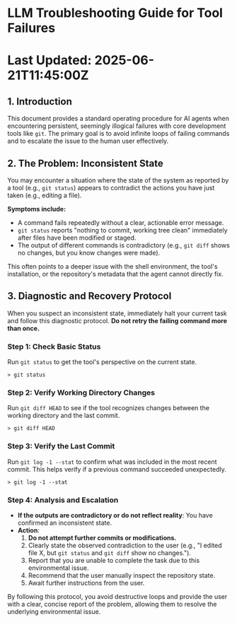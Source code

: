 # LLM Troubleshooting Guide for Tool Failures
# Last Updated: 2025-06-21T11:45:00Z

## 1. Introduction

This document provides a standard operating procedure for AI agents when encountering persistent, seemingly illogical failures with core development tools like `git`. The primary goal is to avoid infinite loops of failing commands and to escalate the issue to the human user effectively.

## 2. The Problem: Inconsistent State

You may encounter a situation where the state of the system as reported by a tool (e.g., `git status`) appears to contradict the actions you have just taken (e.g., editing a file).

**Symptoms include:**
- A command fails repeatedly without a clear, actionable error message.
- `git status` reports "nothing to commit, working tree clean" immediately after files have been modified or staged.
- The output of different commands is contradictory (e.g., `git diff` shows no changes, but you know changes were made).

This often points to a deeper issue with the shell environment, the tool's installation, or the repository's metadata that the agent cannot directly fix.

## 3. Diagnostic and Recovery Protocol

When you suspect an inconsistent state, immediately halt your current task and follow this diagnostic protocol. **Do not retry the failing command more than once.**

### Step 1: Check Basic Status
Run `git status` to get the tool's perspective on the current state.
```
> git status
```

### Step 2: Verify Working Directory Changes
Run `git diff HEAD` to see if the tool recognizes changes between the working directory and the last commit.
```
> git diff HEAD
```

### Step 3: Verify the Last Commit
Run `git log -1 --stat` to confirm what was included in the most recent commit. This helps verify if a previous command succeeded unexpectedly.
```
> git log -1 --stat
```

### Step 4: Analysis and Escalation
- **If the outputs are contradictory or do not reflect reality**: You have confirmed an inconsistent state.
- **Action**:
    1.  **Do not attempt further commits or modifications.**
    2.  Clearly state the observed contradiction to the user (e.g., "I edited file X, but `git status` and `git diff` show no changes.").
    3.  Report that you are unable to complete the task due to this environmental issue.
    4.  Recommend that the user manually inspect the repository state.
    5.  Await further instructions from the user.

By following this protocol, you avoid destructive loops and provide the user with a clear, concise report of the problem, allowing them to resolve the underlying environmental issue. 
